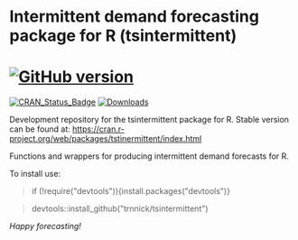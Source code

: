 Intermittent demand forecasting package for R (tsintermittent)
=======
# [![GitHub version](https://badge.fury.io/gh/trnnick%2Fmapa.svg)](https://badge.fury.io/gh/trnnick%2Fmapa)
[![CRAN_Status_Badge](http://www.r-pkg.org/badges/version/tsintermitten?color=blue)](https://CRAN.R-project.org/package=tsintermittent)
[![Downloads](http://cranlogs.r-pkg.org/badges/tsintermittent?color=blue)](https://CRAN.R-project.org/package=tsintermittent)

Development repository for the tsintermittent package for R.
Stable version can be found at: https://cran.r-project.org/web/packages/tstinermittent/index.html

Functions and wrappers for producing intermittent demand forecasts for R. 

To install use:

> if (!require("devtools")){install.packages("devtools")}

> devtools::install_github("trnnick/tsintermittent")

_Happy forecasting!_
